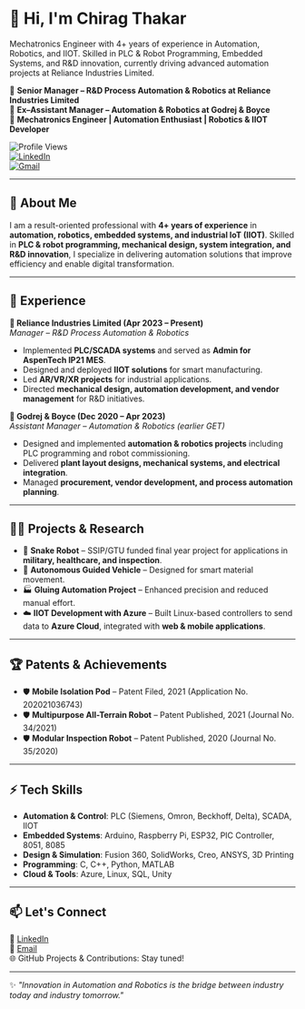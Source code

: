 # 👋 Hi, I'm Chirag Thakar  
Mechatronics Engineer with 4+ years of experience in Automation, Robotics, and IIOT. Skilled in PLC &amp; Robot Programming, Embedded Systems, and R&amp;D innovation, currently driving advanced automation projects at Reliance Industries Limited.

🔹 **Senior Manager – R&D Process Automation & Robotics at Reliance Industries Limited**  
🔹 **Ex–Assistant Manager – Automation & Robotics at Godrej & Boyce**  
🔹 **Mechatronics Engineer | Automation Enthusiast | Robotics & IIOT Developer**  

![Profile Views](https://komarev.com/ghpvc/?username=chiragthakar73&color=blue&style=flat-square)  
[![LinkedIn](https://img.shields.io/badge/LinkedIn-Connect-blue?style=flat&logo=linkedin)](https://www.linkedin.com/in/chirag-thakar-a4633a132/)  
[![Gmail](https://img.shields.io/badge/Email-Contact-red?style=flat&logo=gmail)](mailto:chiragthakar73@gmail.com)  

---

## 🚀 About Me  
I am a result-oriented professional with **4+ years of experience** in **automation, robotics, embedded systems, and industrial IoT (IIOT)**. Skilled in **PLC & robot programming, mechanical design, system integration, and R&D innovation**, I specialize in delivering automation solutions that improve efficiency and enable digital transformation.  

---

## 💼 Experience  

**🔹 Reliance Industries Limited (Apr 2023 – Present)**  
*Manager – R&D Process Automation & Robotics*  
- Implemented **PLC/SCADA systems** and served as **Admin for AspenTech IP21 MES**.  
- Designed and deployed **IIOT solutions** for smart manufacturing.  
- Led **AR/VR/XR projects** for industrial applications.  
- Directed **mechanical design, automation development, and vendor management** for R&D initiatives.  

**🔹 Godrej & Boyce (Dec 2020 – Apr 2023)**  
*Assistant Manager – Automation & Robotics (earlier GET)*  
- Designed and implemented **automation & robotics projects** including PLC programming and robot commissioning.  
- Delivered **plant layout designs, mechanical systems, and electrical integration**.  
- Managed **procurement, vendor development, and process automation planning**.  

---

## 🧑‍💻 Projects & Research  

- 🤖 **Snake Robot** – SSIP/GTU funded final year project for applications in **military, healthcare, and inspection**.  
- 🤖 **Autonomous Guided Vehicle** – Designed for smart material movement.  
- 🏭 **Gluing Automation Project** – Enhanced precision and reduced manual effort.  
- ☁️ **IIOT Development with Azure** – Built Linux-based controllers to send data to **Azure Cloud**, integrated with **web & mobile applications**.  

---

## 🏆 Patents & Achievements  

- 🛡️ **Mobile Isolation Pod** – Patent Filed, 2021 (Application No. 202021036743)  
- 🛡️ **Multipurpose All-Terrain Robot** – Patent Published, 2021 (Journal No. 34/2021)  
- 🛡️ **Modular Inspection Robot** – Patent Published, 2020 (Journal No. 35/2020)  

---

## ⚡ Tech Skills  

- **Automation & Control**: PLC (Siemens, Omron, Beckhoff, Delta), SCADA, IIOT  
- **Embedded Systems**: Arduino, Raspberry Pi, ESP32, PIC Controller, 8051, 8085  
- **Design & Simulation**: Fusion 360, SolidWorks, Creo, ANSYS, 3D Printing  
- **Programming**: C, C++, Python, MATLAB  
- **Cloud & Tools**: Azure, Linux, SQL, Unity  

---

## 📫 Let's Connect  

💼 [LinkedIn](https://www.linkedin.com/in/chirag-thakar-a4633a132/)  
📧 [Email](mailto:chiragthakar73@gmail.com)  
🌐 GitHub Projects & Contributions: Stay tuned!  

---

✨ *"Innovation in Automation and Robotics is the bridge between industry today and industry tomorrow."*  
